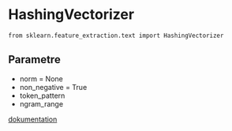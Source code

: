 # HashingVectorizer
`from sklearn.feature_extraction.text import HashingVectorizer`

## Parametre
- norm = None
- non_negative = True
- token_pattern
- ngram_range


[dokumentation](https://scikit-learn.org/stable/modules/generated/sklearn.feature_extraction.text.HashingVectorizer.html)
